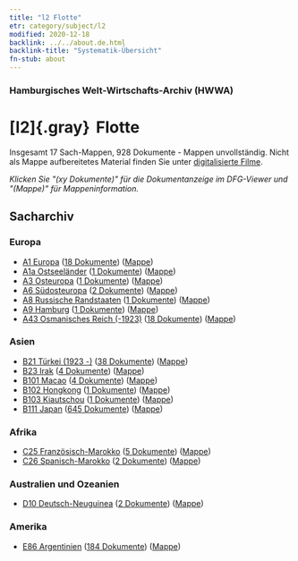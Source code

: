 ```yaml
---
title: "l2 Flotte"
etr: category/subject/l2
modified: 2020-12-18
backlink: ../../about.de.html
backlink-title: "Systematik-Übersicht"
fn-stub: about
---
```


### Hamburgisches Welt-Wirtschafts-Archiv (HWWA)
# [l2]{.gray}&#8201; Flotte&#160; 




Insgesamt 17 Sach-Mappen, 928 Dokumente - Mappen unvollständig.
Nicht als Mappe aufbereitetes Material finden Sie unter [digitalisierte Filme](/film/h1_sh).

_Klicken Sie "(xy Dokumente)" für die Dokumentanzeige im DFG-Viewer und "(Mappe)" für Mappeninformation._

## Sacharchiv




### Europa

- [A1 Europa](../../../geo/about.de.html#A1) (<a href="https://dfg-viewer.de/show/?tx_dlf[id]=https://pm20.zbw.eu/mets/sh/1408xx/140892/1447xx/144768/public.mets.de.xml" target="_blank">18 Dokumente</a>) ([Mappe](http://purl.org/pressemappe20/folder/sh/140892,144768))
- [A1a Ostseeländer](../../../geo/about.de.html#A1a) (<a href="https://dfg-viewer.de/show/?tx_dlf[id]=https://pm20.zbw.eu/mets/sh/1408xx/140894/1447xx/144768/public.mets.de.xml" target="_blank">1 Dokumente</a>) ([Mappe](http://purl.org/pressemappe20/folder/sh/140894,144768))
- [A3 Osteuropa](../../../geo/about.de.html#A3) (<a href="https://dfg-viewer.de/show/?tx_dlf[id]=https://pm20.zbw.eu/mets/sh/1408xx/140896/1447xx/144768/public.mets.de.xml" target="_blank">1 Dokumente</a>) ([Mappe](http://purl.org/pressemappe20/folder/sh/140896,144768))
- [A6 Südosteuropa](../../../geo/about.de.html#A6) (<a href="https://dfg-viewer.de/show/?tx_dlf[id]=https://pm20.zbw.eu/mets/sh/1409xx/140900/1447xx/144768/public.mets.de.xml" target="_blank">2 Dokumente</a>) ([Mappe](http://purl.org/pressemappe20/folder/sh/140900,144768))
- [A8 Russische Randstaaten](../../../geo/about.de.html#A8) (<a href="https://dfg-viewer.de/show/?tx_dlf[id]=https://pm20.zbw.eu/mets/sh/1409xx/140904/1447xx/144768/public.mets.de.xml" target="_blank">1 Dokumente</a>) ([Mappe](http://purl.org/pressemappe20/folder/sh/140904,144768))
- [A9 Hamburg](../../../geo/about.de.html#A9) (<a href="https://dfg-viewer.de/show/?tx_dlf[id]=https://pm20.zbw.eu/mets/sh/1409xx/140905/1447xx/144768/public.mets.de.xml" target="_blank">1 Dokumente</a>) ([Mappe](http://purl.org/pressemappe20/folder/sh/140905,144768))
- [A43 Osmanisches Reich (-1923)](../../../geo/about.de.html#A43) (<a href="https://dfg-viewer.de/show/?tx_dlf[id]=https://pm20.zbw.eu/mets/sh/1410xx/141034/1447xx/144768/public.mets.de.xml" target="_blank">18 Dokumente</a>) ([Mappe](http://purl.org/pressemappe20/folder/sh/141034,144768))

### Asien

- [B21 Türkei (1923 -)](../../../geo/about.de.html#B21) (<a href="https://dfg-viewer.de/show/?tx_dlf[id]=https://pm20.zbw.eu/mets/sh/1411xx/141111/1447xx/144768/public.mets.de.xml" target="_blank">38 Dokumente</a>) ([Mappe](http://purl.org/pressemappe20/folder/sh/141111,144768))
- [B23 Irak](../../../geo/about.de.html#B23) (<a href="https://dfg-viewer.de/show/?tx_dlf[id]=https://pm20.zbw.eu/mets/sh/1411xx/141113/1447xx/144768/public.mets.de.xml" target="_blank">4 Dokumente</a>) ([Mappe](http://purl.org/pressemappe20/folder/sh/141113,144768))
- [B101 Macao](../../../geo/about.de.html#B101) (<a href="https://dfg-viewer.de/show/?tx_dlf[id]=https://pm20.zbw.eu/mets/sh/1412xx/141267/1447xx/144768/public.mets.de.xml" target="_blank">4 Dokumente</a>) ([Mappe](http://purl.org/pressemappe20/folder/sh/141267,144768))
- [B102 Hongkong](../../../geo/about.de.html#B102) (<a href="https://dfg-viewer.de/show/?tx_dlf[id]=https://pm20.zbw.eu/mets/sh/1412xx/141268/1447xx/144768/public.mets.de.xml" target="_blank">1 Dokumente</a>) ([Mappe](http://purl.org/pressemappe20/folder/sh/141268,144768))
- [B103 Kiautschou](../../../geo/about.de.html#B103) (<a href="https://dfg-viewer.de/show/?tx_dlf[id]=https://pm20.zbw.eu/mets/sh/1261xx/126163/1447xx/144768/public.mets.de.xml" target="_blank">1 Dokumente</a>) ([Mappe](http://purl.org/pressemappe20/folder/sh/126163,144768))
- [B111 Japan](../../../geo/about.de.html#B111) (<a href="https://dfg-viewer.de/show/?tx_dlf[id]=https://pm20.zbw.eu/mets/sh/1412xx/141272/1447xx/144768/public.mets.de.xml" target="_blank">645 Dokumente</a>) ([Mappe](http://purl.org/pressemappe20/folder/sh/141272,144768))

### Afrika

- [C25 Französisch-Marokko](../../../geo/about.de.html#C25) (<a href="https://dfg-viewer.de/show/?tx_dlf[id]=https://pm20.zbw.eu/mets/sh/1413xx/141358/1447xx/144768/public.mets.de.xml" target="_blank">5 Dokumente</a>) ([Mappe](http://purl.org/pressemappe20/folder/sh/141358,144768))
- [C26 Spanisch-Marokko](../../../geo/about.de.html#C26) (<a href="https://dfg-viewer.de/show/?tx_dlf[id]=https://pm20.zbw.eu/mets/sh/1413xx/141359/1447xx/144768/public.mets.de.xml" target="_blank">2 Dokumente</a>) ([Mappe](http://purl.org/pressemappe20/folder/sh/141359,144768))

### Australien und Ozeanien

- [D10 Deutsch-Neuguinea](../../../geo/about.de.html#D10) (<a href="https://dfg-viewer.de/show/?tx_dlf[id]=https://pm20.zbw.eu/mets/sh/1416xx/141601/1447xx/144768/public.mets.de.xml" target="_blank">2 Dokumente</a>) ([Mappe](http://purl.org/pressemappe20/folder/sh/141601,144768))

### Amerika

- [E86 Argentinien](../../../geo/about.de.html#E86) (<a href="https://dfg-viewer.de/show/?tx_dlf[id]=https://pm20.zbw.eu/mets/sh/1416xx/141692/1447xx/144768/public.mets.de.xml" target="_blank">184 Dokumente</a>) ([Mappe](http://purl.org/pressemappe20/folder/sh/141692,144768))


